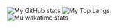 ![My GitHub stats](https://github-readme-stats.vercel.app/api?username=Midorina&count_private=true&show_icons=true&theme=ayu-mirage&line_height=26)
![My Top Langs](https://github-readme-stats.vercel.app/api/top-langs/?username=Midorina&theme=ayu-mirage)  
![Mu wakatime stats](https://github-readme-stats.vercel.app/api/wakatime?username=Midorina&theme=ayu-mirage&langs_count=5)
